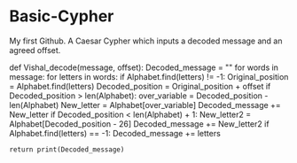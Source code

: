# Basic-Cypher
My first Github. A Caesar Cypher which inputs a decoded message and an agreed offset. 


def Vishal_decode(message, offset):
    Decoded_message = ""
    for words in message:
        for letters in words:
            if Alphabet.find(letters) != -1:
                Original_position = Alphabet.find(letters)
                Decoded_position = Original_position + offset
                if Decoded_position > len(Alphabet):
                    over_variable = Decoded_position - len(Alphabet)
                    New_letter = Alphabet[over_variable]
                    Decoded_message += New_letter
                if Decoded_position < len(Alphabet) + 1: 
                    New_letter2 = Alphabet[Decoded_position - 26]
                    Decoded_message += New_letter2
            if Alphabet.find(letters) == -1:
                Decoded_message += letters
    
    return print(Decoded_message)
